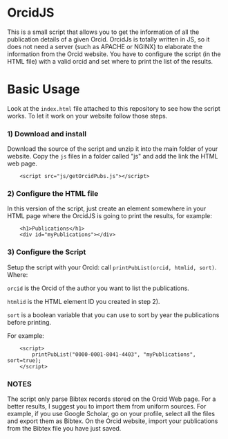 # OrcidJS
This is a small script that allows you to get the information of all the publication details of a given Orcid.
OrcidJs is totally written in JS, so it does not need a server (such as APACHE or NGINX) to elaborate the information from the Orcid website.
You have to configure the script (in the HTML file) with a valid orcid and set where to print the list of the results. 


# Basic Usage
Look at the ```index.html``` file attached to this repository to see how the script works. 
To let it work on your website follow those steps.

### 1) Download and install
Download the source of the script and unzip it into the main folder of your website.
Copy the ```js``` files in a folder called "js" and add the link the HTML web page.
````
    <script src="js/getOrcidPubs.js"></script>
```` 

### 2) Configure the HTML file
In this version of the script, just create an element somewhere in your HTML page where the OrcidJS is going to print the results, for example:
````
    <h1>Publications</h1>
    <div id="myPublications"></div>
````

### 3) Configure the Script
Setup the script with your Orcid: call `````printPubList(orcid, htmlid, sort)`````. Where:

`orcid` is the Orcid of the author you want to list the publications.

`htmlid` is the HTML element ID you created in step 2).

`sort` is a boolean variable that you can use to sort by year the publications before printing.

For example:
```
    <script>
        printPubList("0000-0001-8041-4403", "myPublications", sort=true);
    </script>
```
### NOTES
The script only parse Bibtex records stored on the Orcid Web page. 
For a better results, I suggest you to import them from uniform sources.
For example, if you use Google Scholar, go on your profile, select all the files and export them as Bibtex.
On the Orcid website, import your publications from the Bibtex file you have just saved. 